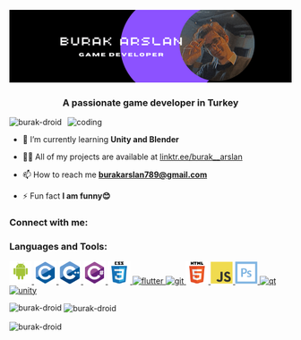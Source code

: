 ![logo](https://github.com/Burak-droid/Burak-droid/blob/main/Burak%20Arslan%20(2)%20(1).png?raw=true)

<h3 align="center">A passionate game developer in Turkey</h3>
<img align="right" alt="coding" width="400" src ="https://i.pinimg.com/originals/a5/f7/7b/a5f77bf9f301986fd2a16b14637c9ca1.gif">

<p align="left"> <img src="https://komarev.com/ghpvc/?username=burak-droid&label=Profile%20views&color=0e75b6&style=plastic" alt="burak-droid" /> </p>

- 🌱 I’m currently learning **Unity and Blender**

- 👨‍💻 All of my projects are available at [linktr.ee/burak__arslan](linktr.ee/burak__arslan)

- 📫 How to reach me **burakarslan789@gmail.com**

- ⚡ Fun fact **I am funny😊**

<h3 align="left">Connect with me:</h3>
<p align="left">
</p>

<h3 align="left">Languages and Tools:</h3>
<p align="left"> <a href="https://developer.android.com" target="_blank" rel="noreferrer"> <img src="https://raw.githubusercontent.com/devicons/devicon/master/icons/android/android-original-wordmark.svg" alt="android" width="40" height="40"/> </a> <a href="https://www.cprogramming.com/" target="_blank" rel="noreferrer"> <img src="https://raw.githubusercontent.com/devicons/devicon/master/icons/c/c-original.svg" alt="c" width="40" height="40"/> </a> <a href="https://www.w3schools.com/cpp/" target="_blank" rel="noreferrer"> <img src="https://raw.githubusercontent.com/devicons/devicon/master/icons/cplusplus/cplusplus-original.svg" alt="cplusplus" width="40" height="40"/> </a> <a href="https://www.w3schools.com/cs/" target="_blank" rel="noreferrer"> <img src="https://raw.githubusercontent.com/devicons/devicon/master/icons/csharp/csharp-original.svg" alt="csharp" width="40" height="40"/> </a> <a href="https://www.w3schools.com/css/" target="_blank" rel="noreferrer"> <img src="https://raw.githubusercontent.com/devicons/devicon/master/icons/css3/css3-original-wordmark.svg" alt="css3" width="40" height="40"/> </a> <a href="https://flutter.dev" target="_blank" rel="noreferrer"> <img src="https://www.vectorlogo.zone/logos/flutterio/flutterio-icon.svg" alt="flutter" width="40" height="40"/> </a> <a href="https://git-scm.com/" target="_blank" rel="noreferrer"> <img src="https://www.vectorlogo.zone/logos/git-scm/git-scm-icon.svg" alt="git" width="40" height="40"/> </a> <a href="https://www.w3.org/html/" target="_blank" rel="noreferrer"> <img src="https://raw.githubusercontent.com/devicons/devicon/master/icons/html5/html5-original-wordmark.svg" alt="html5" width="40" height="40"/> </a> <a href="https://developer.mozilla.org/en-US/docs/Web/JavaScript" target="_blank" rel="noreferrer"> <img src="https://raw.githubusercontent.com/devicons/devicon/master/icons/javascript/javascript-original.svg" alt="javascript" width="40" height="40"/> </a> <a href="https://www.photoshop.com/en" target="_blank" rel="noreferrer"> <img src="https://raw.githubusercontent.com/devicons/devicon/master/icons/photoshop/photoshop-line.svg" alt="photoshop" width="40" height="40"/> </a> <a href="https://www.qt.io/" target="_blank" rel="noreferrer"> <img src="https://upload.wikimedia.org/wikipedia/commons/0/0b/Qt_logo_2016.svg" alt="qt" width="40" height="40"/> </a> <a href="https://unity.com/" target="_blank" rel="noreferrer"> <img src="https://www.vectorlogo.zone/logos/unity3d/unity3d-icon.svg" alt="unity" width="40" height="40"/> </a> </p>

<p><img align="left" src="https://github-readme-stats.vercel.app/api/top-langs?username=burak-droid&show_icons=true&theme=tokyonight&title_color=000000&locale=en&layout=compact" alt="burak-droid" /></p>

<p>&nbsp;<img align="center" src="https://github-readme-stats.vercel.app/api?username=burak-droid&show_icons=true&theme=tokyonight&cache_seconds=1800&locale=en" alt="burak-droid" /></p>

<p><img align="center" src="https://github-readme-streak-stats.herokuapp.com/?user=burak-droid&" alt="burak-droid" /></p>

